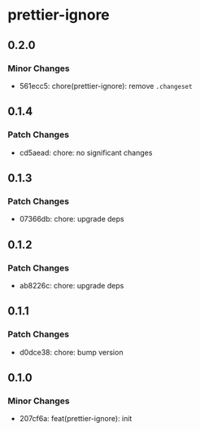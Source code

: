# prettier-ignore

## 0.2.0

### Minor Changes

- 561ecc5: chore(prettier-ignore): remove `.changeset`

## 0.1.4

### Patch Changes

- cd5aead: chore: no significant changes

## 0.1.3

### Patch Changes

- 07366db: chore: upgrade deps

## 0.1.2

### Patch Changes

- ab8226c: chore: upgrade deps

## 0.1.1

### Patch Changes

- d0dce38: chore: bump version

## 0.1.0

### Minor Changes

- 207cf6a: feat(prettier-ignore): init
